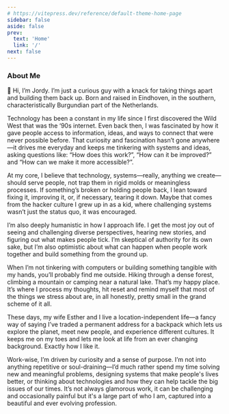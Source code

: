 ```yaml
---
# https://vitepress.dev/reference/default-theme-home-page
sidebar: false
aside: false
prev:
  text: 'Home'
  link: '/'
next: false
---
```

### About Me

👋 Hi, I’m Jordy. I’m just a curious guy with a knack for taking things apart and building them back up. Born and raised in Eindhoven, in the southern, characteristically Burgundian part of the Netherlands.

Technology has been a constant in my life since I first discovered the Wild West that was the ‘90s internet. Even back then, I was fascinated by how it gave people access to information, ideas, and ways to connect that were never possible before. That curiosity and fascination hasn’t gone anywhere—it drives me everyday and keeps me tinkering with systems and ideas, asking questions like:  “How does this work?”, “How can it be improved?” and “How can we make it more accessible?”.

At my core, I believe that technology, systems—really, anything we create—should serve people, not trap them in rigid molds or meaningless processes. If something’s broken or holding people back, I lean toward fixing it, improving it, or, if necessary, tearing it down. Maybe that comes from the hacker culture I grew up in as a kid, where challenging systems wasn’t just the status quo, it was encouraged.

I’m also deeply humanistic in how I approach life. I get the most joy out of seeing and challenging diverse perspectives, hearing new stories, and figuring out what makes people tick. I’m skeptical of authority for its own sake, but I’m also optimistic about what can happen when people work together and build something from the ground up.

When I’m not tinkering with computers or building something tangible with my hands, you’ll probably find me outside. Hiking through a dense forest, climbing a mountain or camping near a natural lake. That’s my happy place. It’s where I process my thoughts, hit reset and remind myself that most of the things we stress about are, in all honestly, pretty small in the grand scheme of it all.

These days, my wife Esther and I live a location-independent life—a fancy way of saying I’ve traded a permanent address for a backpack which lets us explore the planet, meet new people, and experience different cultures. It keeps me on my toes and lets me look at life from an ever changing background. Exactly how I like it.

Work-wise, I’m driven by curiosity and a sense of purpose. I’m not into anything repetitive or soul-draining—I’d much rather spend my time solving new and meaningful problems, designing systems that make people's lives better, or thinking about technologies and how they can help tackle the big issues of our times. It’s not always glamorous work, it can be challenging and occasionally painful but it's a large part of who I am, captured into a beautiful and ever evolving profession.
